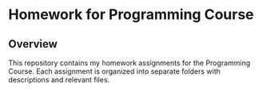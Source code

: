 # Homework for Programming Course

## Overview

This repository contains my homework assignments for the Programming Course. Each assignment is organized into separate folders with descriptions and relevant files.
